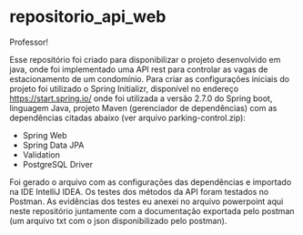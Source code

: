 # repositorio_api_web

Professor!

Esse repositório foi criado para disponibilizar o projeto desenvolvido em java, onde foi implementado uma API rest para controlar as vagas de estacionamento de um condomínio.
Para criar as configurações iniciais do projeto foi utilizado o Spring Initializr, disponível no endereço https://start.spring.io/ onde foi utilizada a versão 2.7.0 do Spring boot, 
linguagem Java, projeto Maven (gerenciador de dependências) com as dependências citadas abaixo (ver arquivo parking-control.zip):
*  Spring Web
*  Spring Data JPA
*  Validation 
*  PostgreSQL Driver

Foi gerado o arquivo com as configurações das dependências e importado na IDE IntelliJ IDEA. 
Os testes dos métodos da API foram testados no Postman. As evidências dos testes eu anexei no arquivo powerpoint aqui neste repositório juntamente com a documentação exportada
pelo postman (um arquivo txt com o json disponibilizado pelo postman).
